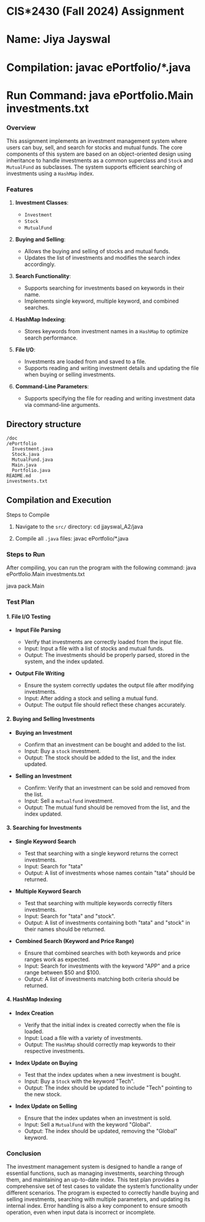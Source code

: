 # CIS*2430 (Fall 2024) Assignment 


# Name: Jiya Jayswal
# Compilation: javac ePortfolio/*.java
# Run Command: java ePortfolio.Main investments.txt

### Overview
This assignment implements an investment management system where users can buy, sell, and search for stocks and mutual funds. The core components of this system are based on an object-oriented design using inheritance to handle investments as a common superclass and `Stock` and `MutualFund` as subclasses. The system supports efficient searching of investments using a `HashMap` index.

### Features
1. **Investment Classes**: 
   - `Investment`
   - `Stock`
   - `MutualFund`
   
2. **Buying and Selling**: 
   - Allows the buying and selling of stocks and mutual funds. 
   - Updates the list of investments and modifies the search index accordingly.

3. **Search Functionality**:
   - Supports searching for investments based on keywords in their name.
   - Implements single keyword, multiple keyword, and combined searches.

4. **HashMap Indexing**:
   - Stores keywords from investment names in a `HashMap` to optimize search performance.

5. **File I/O**:
   - Investments are loaded from and saved to a file.
   - Supports reading and writing investment details and updating the file when buying or selling investments.

6. **Command-Line Parameters**: 
   - Supports specifying the file for reading and writing investment data via command-line arguments.

## Directory structure
    /doc
    /ePortfolio   
      Investment.java                
      Stock.java                     
      MutualFund.java
      Main.java
      Portfolio.java               
    README.md  
    investments.txt

## Compilation and Execution 

Steps to Compile

1. Navigate to the `src/` directory:
   cd jjayswal_A2/java

2. Compile all `.java` files:
   javac ePortfolio/*.java

### Steps to Run

After compiling, you can run the program with the following command:
  java ePortfolio.Main investments.txt

java pack.Main
### Test Plan

#### 1. File I/O Testing

- **Input File Parsing**
  - Verify that investments are correctly loaded from the input file.
  - Input: Input a file with a list of stocks and mutual funds.
  - Output: The investments should be properly parsed, stored in the system, and the index updated.

- **Output File Writing**
  - Ensure the system correctly updates the output file after modifying investments.
  - Input: After adding a stock and selling a mutual fund.
  - Output: The output file should reflect these changes accurately.

#### 2. Buying and Selling Investments

- **Buying an Investment**
  - Confirm that an investment can be bought and added to the list.
  - Input: Buy a `stock` investment.
  - Output: The stock should be added to the list, and the index updated.

- **Selling an Investment**
  - Confirm: Verify that an investment can be sold and removed from the list.
  - Input: Sell a `mutualfund` investment.
  - Output: The mutual fund should be removed from the list, and the index updated.

#### 3. Searching for Investments

- **Single Keyword Search**
  - Test that searching with a single keyword returns the correct investments.
  - Input: Search for "tata" 
  - Output: A list of investments whose names contain "tata" should be returned.

- **Multiple Keyword Search**
  - Test that searching with multiple keywords correctly filters investments.
  - Input: Search for "tata" and "stock".
  - Output: A list of investments containing both "tata" and "stock" in their names should be returned.

- **Combined Search (Keyword and Price Range)**
  - Ensure that combined searches with both keywords and price ranges work as expected.
  - Input: Search for investments with the keyword "APP" and a price range between $50 and $100.
  - Output: A list of investments matching both criteria should be returned.

#### 4. HashMap Indexing

- **Index Creation**
  - Verify that the initial index is created correctly when the file is loaded.
  - Input: Load a file with a variety of investments.
  - Output: The `HashMap` should correctly map keywords to their respective investments.

- **Index Update on Buying**
  - Test that the index updates when a new investment is bought.
  - Input: Buy a `Stock` with the keyword "Tech".
  - Output: The index should be updated to include "Tech" pointing to the new stock.

- **Index Update on Selling**
  - Ensure that the index updates when an investment is sold.
  - Input: Sell a `MutualFund` with the keyword "Global".
  - Output: The index should be updated, removing the "Global" keyword.




### Conclusion
The investment management system is designed to handle a range of essential functions, such as managing investments, searching through them, and maintaining an up-to-date index. This test plan provides a comprehensive set of test cases to validate the system’s functionality under different scenarios. The program is expected to correctly handle buying and selling investments, searching with multiple parameters, and updating its internal index. Error handling is also a key component to ensure smooth operation, even when input data is incorrect or incomplete.